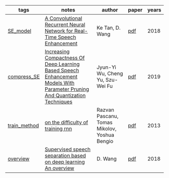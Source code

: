 | tags | notes | author | paper | years|
| ------ | ------ | ------ | ------ | ------ |
|[SE_model](https://github.com/ffxz/PaperNotes/blob/master/tags/SE_model.md)|[A Convolutional Recurrent Neural Network for Real-Time Speech Enhancement](https://github.com/ffxz/PaperNotes/blob/master/paper_list/A_Convolutional_Recurrent_Neural_Network_for_Real-Time_Speech_Enhancement.md)|Ke Tan, D. Wang |[pdf](https://web.cse.ohio-state.edu/~wang.77/papers/Tan-Wang1.interspeech18.pdf)|2018|
|[compress_SE](https://github.com/ffxz/PaperNotes/blob/master/tags/compress_SE.md)|[Increasing Compactness Of Deep Learning Based Speech Enhancement Models With Parameter Pruning And Quantization Techniques](https://github.com/ffxz/PaperNotes/blob/master/paper_list/Increasing_Compactness_Of_Deep_Learning_Based_Speech_Enhancement_Models_With_Parameter_Pruning_And_Quantization_Techniques.md)|Jyun-Yi Wu, Cheng Yu, Szu-Wei Fu |[pdf](https://arxiv.org/pdf/1906.01078.pdf)|2019|
|[train_method](https://github.com/ffxz/PaperNotes/blob/master/tags/train_method.md)|[on the difficulty of training rnn](https://github.com/ffxz/PaperNotes/blob/master/paper_list/on_the_difficulty_of_training_rnn.md)|Razvan Pascanu, Tomas Mikolov, Yoshua Bengio |[pdf](https://arxiv.org/pdf/1211.5063.pdf)|2013|
|[overview](https://github.com/ffxz/PaperNotes/blob/master/tags/overview.md)|[Supervised speech separation based on deep learning An overview](https://github.com/ffxz/PaperNotes/blob/master/paper_list/Supervised_speech_separation_based_on_deep_learning_An_overview.md)|D. Wang |[pdf](https://arxiv.org/pdf/1708.07524.pdf)|2018|

